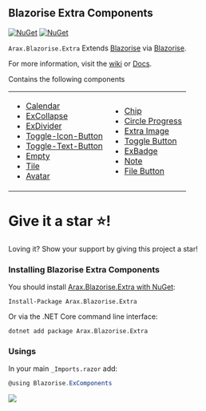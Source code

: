 ## Blazorise Extra Components

[![NuGet](https://img.shields.io/nuget/vpre/Arax.Blazorise.Extra.svg)](https://www.nuget.org/packages/Arax.Blazorise.Extra) [![NuGet](https://img.shields.io/nuget/dt/Arax.Blazorise.Extra.svg)](https://www.nuget.org/packages/Arax.Blazorise.Extra)

`Arax.Blazorise.Extra` Extends [Blazorise](https://blazorise.com) via [Blazorise](https://blazorise.com).

For more information, visit the [wiki](https://github.com/araxis/Blazorise_ExComponents/wiki) or [Docs](https://araxis.github.io/Blazorise.ExComponents.Docs).

Contains the following components

<table><tbody><tr><td><ul><li><a href="https://github.com/araxis/Blazorise_ExComponents/wiki/Calendar">Calendar</a></li><li><a href="https://github.com/araxis/Blazorise_ExComponents/wiki/ExCollapse">ExCollapse</a></li><li><a href="https://github.com/araxis/Blazorise_ExComponents/wiki/ExDivider">ExDivider</a></li><li><a href="https://github.com/araxis/Blazorise_ExComponents/wiki/Toggle-Icon-Button">Toggle-Icon-Button</a></li><li><a href="https://github.com/araxis/Blazorise_ExComponents/wiki/Toggle-Text-Button">Toggle-Text-Button</a></li><li><a href="https://github.com/araxis/Blazorise_ExComponents/wiki/Empty">Empty</a></li><li><a href="https://github.com/araxis/Blazorise_ExComponents/wiki/Tile">Tile</a></li><li><a href="https://github.com/araxis/Blazorise_ExComponents/wiki/Avatar">Avatar</a></li></ul></td><td><ul><li><a href="https://github.com/araxis/Blazorise_ExComponents/wiki/Chip">Chip</a></li><li><a href="https://github.com/araxis/Blazorise_ExComponents/wiki/Circle-Progress">Circle Progress</a></li><li><a href="https://github.com/araxis/Blazorise_ExComponents/wiki/Extra-Image">Extra Image</a></li><li><a href="https://github.com/araxis/Blazorise_ExComponents/wiki/Toggle-Button">Toggle Button</a></li><li><a href="https://github.com/araxis/Blazorise_ExComponents/wiki/Extra-Badge">ExBadge</a></li><li><a href="https://github.com/araxis/Blazorise_ExComponents/wiki/Note">Note</a></li><li><a href="https://github.com/araxis/Blazorise_ExComponents/wiki/File-Button">File Button</a></li></ul></td></tr></tbody></table>

# **Give it a star** :star:**!**

Loving it? Show your support by giving this project a star!

### Installing Blazorise Extra Components

You should install [Arax.Blazorise.Extra with NuGet](https://www.nuget.org/packages/Arax.Blazorise.Extra):

```
Install-Package Arax.Blazorise.Extra
```

Or via the .NET Core command line interface:

```
dotnet add package Arax.Blazorise.Extra
```

### Usings

In your main `_Imports.razor` add:

```c#
@using Blazorise.ExComponents
```

![](https://user-images.githubusercontent.com/1418779/160797622-32f4ca09-0178-4006-8353-eff17dafe908.png)
